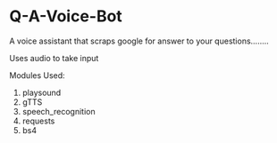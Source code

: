 # Q-A-Voice-Bot
A voice assistant that scraps google for answer to your questions........

Uses audio to take input


Modules Used:
1) playsound
2) gTTS
3) speech_recognition
4) requests
5) bs4
